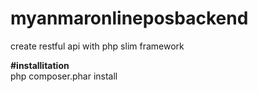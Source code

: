 # myanmaronlineposbackend
create restful api with php slim framework


<b>#installitation</b><br>
php composer.phar install
